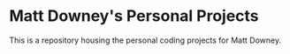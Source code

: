# Matt Downey's Personal Projects
This is a repository housing the personal coding projects for Matt Downey.
